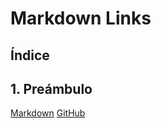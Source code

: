 # Markdown Links

## Índice
## 1. Preámbulo

[Markdown](https://es.wikipedia.org/wiki/Markdown) 
[GitHub](https://github.com/404)

